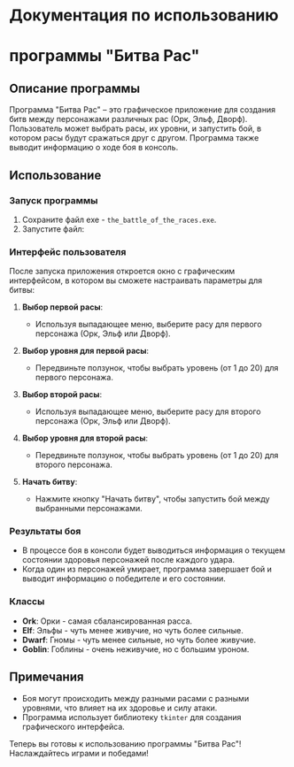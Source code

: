 # Документация по использованию 
# программы "Битва Рас"

## Описание программы

Программа "Битва Рас" – это графическое приложение для создания битв между персонажами различных рас (Орк, Эльф, Дворф). Пользователь может выбрать расы, их уровни, и запустить бой, в котором расы будут сражаться друг с другом. Программа также выводит информацию о ходе боя в консоль.

## Использование

### Запуск программы

1. Сохраните файл exe - `the_battle_of_the_races.exe`.
2. Запустите файл:  

### Интерфейс пользователя

После запуска приложения откроется окно с графическим интерфейсом, в котором вы сможете настраивать параметры для битвы:

1. **Выбор первой расы**:
   - Используя выпадающее меню, выберите расу для первого персонажа (Орк, Эльф или Дворф).
   
2. **Выбор уровня для первой расы**:
   - Передвиньте ползунок, чтобы выбрать уровень (от 1 до 20) для первого персонажа.
  
3. **Выбор второй расы**:
   - Используя выпадающее меню, выберите расу для второго персонажа (Орк, Эльф или Дворф).
  
4. **Выбор уровня для второй расы**:
   - Передвиньте ползунок, чтобы выбрать уровень (от 1 до 20) для второго персонажа.

5. **Начать битву**:
   - Нажмите кнопку "Начать битву", чтобы запустить бой между выбранными персонажами.

### Результаты боя

- В процессе боя в консоли будет выводиться информация о текущем состоянии здоровья персонажей после каждого удара.
- Когда один из персонажей умирает, программа завершает бой и выводит информацию о победителе и его состоянии.

### Классы

- **Ork**: Орки - самая сбалансированная расса.
- **Elf**: Эльфы - чуть менее живучие, но чуть более сильные.
- **Dwarf**: Гномы - чуть менее сильные, но чуть более живучие.
- **Goblin**: Гоблины - очень неживучие, но с большим уроном.

## Примечания
- Боя могут происходить между разными расами с разными уровнями, что влияет на их здоровье и силу атаки.
- Программа использует библиотеку `tkinter` для создания графического интерфейса.

Теперь вы готовы к использованию программы "Битва Рас"! Наслаждайтесь играми и победами!
